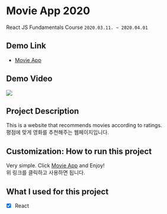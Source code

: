 # Movie App 2020

React JS Fundamentals Course `2020.03.11. ~ 2020.04.01`

## Demo Link

- [Movie App](https://wook2124.github.io/movie_app/)

## Demo Video

![](demo.gif)

## Project Description 

This is a website that recommends movies according to ratings.  
평점에 맞게 영화를 추천해주는 웹페이지입니다.

## Customization: How to run this project

Very simple. Click [Movie App](https://wook2124.github.io/movie_app/) and Enjoy!  
위 링크를 클릭하고 사용하면 됩니다.

## What I used for this project 

- [X] React
